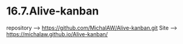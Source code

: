 # 16.7.Alive-kanban
repository --> https://github.com/MichalAW/Alive-kanban.git
Site --> https://michalaw.github.io/Alive-kanban/
